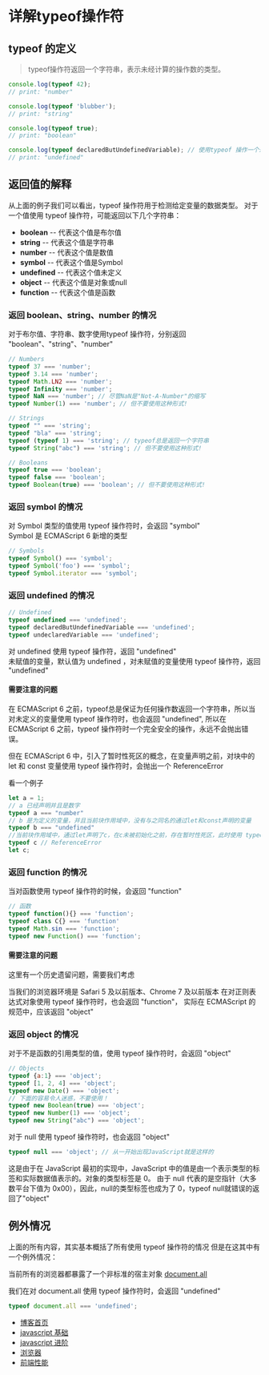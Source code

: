 # 详解typeof操作符

## typeof 的定义
> typeof操作符返回一个字符串，表示未经计算的操作数的类型。
```javascript
console.log(typeof 42);
// print: "number"

console.log(typeof 'blubber');
// print: "string"

console.log(typeof true);
// print: "boolean"

console.log(typeof declaredButUndefinedVariable); // 使用typeof 操作一个未定义的变量
// print: "undefined"
```

## 返回值的解释

从上面的例子我们可以看出，typeof 操作符用于检测给定变量的数据类型。
对于一个值使用 typeof 操作符，可能返回以下几个字符串：
+ **boolean**   -- 代表这个值是布尔值
+ **string**    -- 代表这个值是字符串
+ **number**    -- 代表这个值是数值
+ **symbol**    -- 代表这个值是Symbol
+ **undefined** -- 代表这个值未定义
+ **object**    -- 代表这个值是对象或null
+ **function**  -- 代表这个值是函数

### 返回 boolean、string、number 的情况

对于布尔值、字符串、数字使用typeof 操作符，分别返回 "boolean"、"string"、"number"
```javascript
// Numbers
typeof 37 === 'number';
typeof 3.14 === 'number';
typeof Math.LN2 === 'number';
typeof Infinity === 'number';
typeof NaN === 'number'; // 尽管NaN是"Not-A-Number"的缩写
typeof Number(1) === 'number'; // 但不要使用这种形式!

// Strings
typeof "" === 'string';
typeof "bla" === 'string';
typeof (typeof 1) === 'string'; // typeof总是返回一个字符串
typeof String("abc") === 'string'; // 但不要使用这种形式!

// Booleans
typeof true === 'boolean';
typeof false === 'boolean';
typeof Boolean(true) === 'boolean'; // 但不要使用这种形式!
```

### 返回 symbol 的情况
对 Symbol 类型的值使用 typeof 操作符时，会返回 "symbol"      
Symbol 是 ECMAScript 6 新增的类型
```javascript
// Symbols
typeof Symbol() === 'symbol';
typeof Symbol('foo') === 'symbol';
typeof Symbol.iterator === 'symbol';
```

### 返回 undefined 的情况
```javascript
// Undefined
typeof undefined === 'undefined';
typeof declaredButUndefinedVariable === 'undefined';
typeof undeclaredVariable === 'undefined'; 
```
对 undefined 使用 typeof 操作符，返回 "undefined"    
未赋值的变量，默认值为 undefined ，对未赋值的变量使用 typeof 操作符，返回 "undefined"

#### 需要注意的问题
在 ECMAScript 6 之前，typeof总是保证为任何操作数返回一个字符串，所以当对未定义的变量使用 typeof 操作符时，也会返回 "undefined",
所以在 ECMAScript 6 之前，typeof 操作符时一个完全安全的操作，永远不会抛出错误。

但在 ECMAScript 6 中，引入了暂时性死区的概念，在变量声明之前，对块中的 let 和 const 变量使用 typeof 操作符时，会抛出一个 ReferenceError 

看一个例子
```javascript
let a = 1;
// a 已经声明并且是数字
typeof a === "number"    
// b 是为定义的变量，并且当前块作用域中，没有与之同名的通过let和const声明的变量
typeof b === "undefined"
//当前块作用域中，通过let声明了c，在c未被初始化之前，存在暂时性死区，此时使用 typeof 抛出 ReferenceError
typeof c // ReferenceError
let c;
```

### 返回 function 的情况
当对函数使用 typeof 操作符的时候，会返回 "function"
```javascript
// 函数
typeof function(){} === 'function';
typeof class C{} === 'function'
typeof Math.sin === 'function';
typeof new Function() === 'function';
```

#### 需要注意的问题
这里有一个历史遗留问题，需要我们考虑

当我们的浏览器环境是 Safari 5 及以前版本、Chrome 7 及以前版本
在对正则表达式对象使用 typeof 操作符时，也会返回 "function"，
实际在 ECMAScript 的规范中，应该返回 "object"

### 返回 object 的情况
对于不是函数的引用类型的值，使用 typeof 操作符时，会返回 "object"
```javascript
// Objects
typeof {a:1} === 'object';
typeof [1, 2, 4] === 'object';
typeof new Date() === 'object';
// 下面的容易令人迷惑，不要使用！
typeof new Boolean(true) === 'object';
typeof new Number(1) === 'object';
typeof new String("abc") === 'object';
```

对于 null 使用 typeof 操作符时，也会返回 "object"
```javascript
typeof null === 'object'; // 从一开始出现JavaScript就是这样的
```
这是由于在 JavaScript 最初的实现中，JavaScript 中的值是由一个表示类型的标签和实际数据值表示的。对象的类型标签是 0。
由于 null 代表的是空指针（大多数平台下值为 0x00），因此，null的类型标签也成为了 0，typeof null就错误的返回了"object"



## 例外情况

上面的所有内容，其实基本概括了所有使用 typeof 操作符的情况
但是在这其中有一个例外情况：

当前所有的浏览器都暴露了一个非标准的宿主对象 [document.all](https://developer.mozilla.org/zh-CN/docs/Web/API/Document/all)

我们在对 document.all 使用 typeof 操作符时，会返回 "undefined"
```javascript
typeof document.all === 'undefined';
```


+ [博客首页](https://github.com/chenqf/blog)
+ [javascript 基础](https://github.com/chenqf/blog/blob/master/articles/javascript基础)
+ [javascript 进阶](https://github.com/chenqf/blog/blob/master/articles/javascript进阶)
+ [浏览器](https://github.com/chenqf/blog/blob/master/articles/浏览器)
+ [前端性能](https://github.com/chenqf/blog/blob/master/articles/前端性能)
